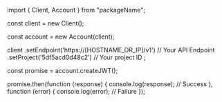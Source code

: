 import { Client, Account } from "packageName";

const client = new Client();

const account = new Account(client);

client
    .setEndpoint('https://[HOSTNAME_OR_IP]/v1') // Your API Endpoint
    .setProject('5df5acd0d48c2') // Your project ID
;

const promise = account.createJWT();

promise.then(function (response) {
    console.log(response); // Success
}, function (error) {
    console.log(error); // Failure
});